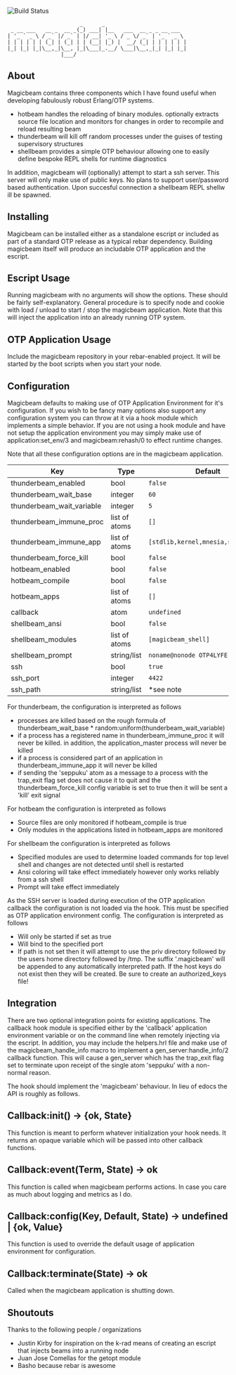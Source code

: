![Build Status](https://travis-ci.org/otakup0pe/magicbeam.svg)

                           _      _                          
     _ __ ___   __ _  __ _(_) ___| |__   ___  __ _ _ __ ___  
    | '_ ` _ \ / _` |/ _` | |/ __| '_ \ / _ \/ _` | '_ ` _ \ 
    | | | | | | (_| | (_| | | (__| |_) |  __/ (_| | | | | | |
    |_| |_| |_|\__,_|\__, |_|\___|_.__/ \___|\__,_|_| |_| |_|
                     |___/

About
--------------------------------------------------------------------------------
Magicbeam contains three components which I have found useful when developing
fabulously robust Erlang/OTP systems.

* hotbeam handles the reloading of binary modules. optionally extracts source
  file location and monitors for changes in order to recompile and reload
  resulting beam
* thunderbeam will kill off random processes under the guises of testing
  supervisory structures
* shellbeam provides a simple OTP behaviour allowing one to easily define
  bespoke REPL shells for runtime diagnostics

In addition, magicbeam will (optionally) attempt to start a ssh server. This
server will only make use of public keys. No plans to support user/password
based authentication. Upon succesful connection a shellbeam REPL shellw ill
be spawned.

Installing
--------------------------------------------------------------------------------
Magicbeam can be installed either as a standalone escript or included as part
of a standard OTP release as a typical rebar dependency. Building magicbeam
itself will produce an includable OTP application and the escript.

Escript Usage
--------------------------------------------------------------------------------
Running magicbeam with no arguments will show the options. These should be
fairly self-explanatory. General procedure is to specify node and cookie with
load / unload to start / stop the magicbeam application. Note that this will
inject the application into an already running OTP system.

OTP Application Usage
--------------------------------------------------------------------------------
Include the magicbeam repository in your rebar-enabled project. It will be
started by the boot scripts when you start your node.

Configuration
--------------------------------------------------------------------------------
Magicbeam defaults to making use of OTP Application Environment for it's
configuration. If you wish to be fancy many options also support any 
configuration system you can throw at it via a hook module which implements a 
simple behavior. If you are not using a hook module and have not setup the 
application environment you may simply make use of application:set_env/3 and
magicbeam:rehash/0 to effect runtime changes.

Note that all these configuration options are in the magicbeam application.

| Key                          | Type          | Default
------------------------------ | ------------- | ----------------------------
thunderbeam_enabled            | bool          | `false`
thunderbeam_wait_base          | integer       | `60`
thunderbeam_wait_variable      | integer       | `5`
thunderbeam_immune_proc        | list of atoms | `[]`
thunderbeam_immune_app         | list of atoms | `[stdlib,kernel,mnesia,sasl,inets]`
thunderbeam_force_kill         | bool          | `false`
hotbeam_enabled                | bool          | `false`
hotbeam_compile                | bool          | `false`
hotbeam_apps                   | list of atoms | `[]`
callback                       | atom          | `undefined`
shellbeam_ansi                 | bool          | `false`
shellbeam_modules	           | list of atoms | `[magicbeam_shell]`
shellbeam_prompt	           | string/list   | `noname@nonode OTP4LYFE`
ssh			                   | bool          | `true`
ssh_port                       | integer       | `4422`
ssh_path                       | string/list   | *see note

For thunderbeam, the configuration is interpreted as follows
* processes are killed based on the rough formula of
  thunderbeam_wait_base * random:uniform(thunderbeam_wait_variable)
* if a process has a registered name in thunderbeam_immune_proc it will
  never be killed. in addition, the application_master process will never be
  killed
* if a process is considered part of an application in 
  thunderbeam_immune_app it will never be killed
* if sending the 'seppuku' atom as a message to a process with the trap_exit
  flag set does not cause it to quit and the thunderbeam_force_kill config
  variable is set to true then it will be sent a 'kill' exit signal

For hotbeam the configuration is interpreted as follows
* Source files are only monitored if hotbeam_compile is true
* Only modules in the applications listed in hotbeam_apps are monitored

For shellbeam the configuration is interpreted as follows
* Specified modules are used to determine loaded commands for top level shell
  and changes are not detected until shell is restarted
* Ansi coloring will take effect immediately however only works reliably
  from a ssh shell
* Prompt will take effect immediately

As the SSH server is loaded during execution of the OTP application callback
the configuration is not loaded via the hook. This must be specified as OTP
application environment config. The configuration is interpreted as follows
* Will only be started if set as true
* Will bind to the specified port
* If path is not set then it will attempt to use the priv directory followed
  by the users home directory followed by /tmp. The suffix '.magicbeam' will
  be appended to any automatically interpreted path. If the host keys do not
  exist then they will be created. Be sure to create an authorized_keys file!

Integration
--------------------------------------------------------------------------------
There are two optional integration points for existing applications. The
callback hook module is specified either by the 'callback' application 
environment variable or on the command line when remotely injecting via the
escript. In addition, you may include the helpers.hrl file and make use of the
magicbeam_handle_info macro to implement a gen_server:handle_info/2 callback
function. This will cause a gen_server which has the trap_exit flag set to
terminate upon receipt of the single atom 'seppuku' with a non-normal reason.

The hook should implement the 'magicbeam' behaviour. In lieu of edocs the 
API is roughly as follows.

Callback:init() -> {ok, State}
--------------------
This function is meant to perform whatever initialization your hook needs. It
returns an opaque variable which will be passed into other callback functions.

Callback:event(Term, State) -> ok
--------------------
This function is called when magicbeam performs actions. In case you care as
much about logging and metrics as I do.

Callback:config(Key, Default, State) -> undefined | {ok, Value}
--------------------
This function is used to override the default usage of application environment
for configuration.

Callback:terminate(State) -> ok
--------------------
Called when the magicbeam application is shutting down.

Shoutouts
--------------------------------------------------------------------------------
Thanks to the following people / organizations
* Justin Kirby for inspiration on the k-rad means of creating an escript that
  injects beams into a running node
* Juan Jose Comellas for the getopt module
* Basho because rebar is awesome